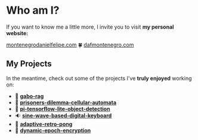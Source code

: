 # Who am I?
If you want to know me a little more, I invite you to visit **my personal website:**

[montenegrodanielfelipe.com](https://montenegrodanielfelipe.com/) 🍀 [dafmontenegro.com](https://dafmontenegro.com/)

## My Projects
In the meantime, check out some of the projects I've **truly enjoyed** working on:
- 📜 [**gabo-rag**](https://github.com/dafmontenegro/gabo-rag)
- 🤖 [**prisoners-dilemma-cellular-automata**](https://github.com/dafmontenegro/prisoners-dilemma-cellular-automata)
- 🍌 [**pi-tensorflow-lite-object-detection**](https://github.com/dafmontenegro/pi-tensorflow-lite-object-detection)
- 🔉 [**sine-wave-based-digital-keyboard**](https://github.com/dafmontenegro/sine-wave-based-digital-keyboard)
- 🎾 [**adaptive-retro-pong**](https://github.com/dafmontenegro/adaptive-retro-pong)
- 🔢 [**dynamic-epoch-encryption**](https://github.com/dafmontenegro/dynamic-epoch-encryption)
